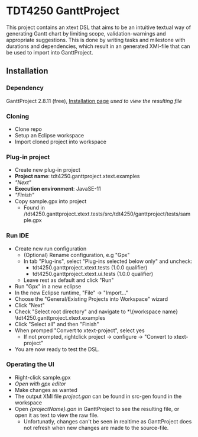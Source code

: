 # TDT4250 GanttProject

This project contains an xtext DSL that aims to be an intuitive textual way of generating Gantt chart by limiting scope, validation-warnings and appropriate suggestions. This is done by writing tasks and milestone with durations and dependencies, which result in an generated  XMI-file that can be used to import into GanttProject.

## Installation

### Dependency

GanttProject 2.8.11 (free), [Installation page](https://www.ganttproject.biz/download/free) *used to view the resulting file*

### Cloning

* Clone repo
* Setup an Eclipse workspace
* Import cloned project into workspace

### Plug-in project

* Create new plug-in project
* **Project name**: tdt4250.ganttproject.xtext.examples
* *"Next"*
* **Execution environment**: JavaSE-11
* *"Finish"*
* Copy sample.gpx into project
  * Found in /tdt4250.ganttproject.xtext.tests/src/tdt4250/ganttproject/tests/sample.gpx

### Run IDE

* Create new run configuration
  * (Optional) Rename configuration, e.g "Gpx"
  * In tab "Plug-ins", select "Plug-ins selected below only" and uncheck:
    * tdt4250.ganttproject.xtext.tests (1.0.0 qualifier)
    * tdt4250.ganttproject.xtext.ui.tests (1.0.0 qualifier)
  * Leave rest as default and click "Run"
* Run "Gpx" in a new eclipse
* In the new Eclipse runtime, "File" -> "Import..."
* Choose the "General/Existing Projects into Workspace" wizard
* Click "Next"
* Check "Select root directory" and navigate to *\\{workspace name\} \tdt4250.ganttproject.xtext.examples
* Click "Select all" and then "Finish"
* When promped "Convert to xtext-project", select yes
  * If not prompted, rightclick project -> configure -> "Convert to xtext-project"
* You are now ready to test the DSL.

### Operating the UI

* Right-click sample.gpx
* *Open with gpx editor*
* Make changes as wanted
* The output XMI file *project.gan* can be found in src-gen found in the workspace
* Open *\{projectName\}.gan* in GanttProject to see the resulting file, or open it as text to view the raw file.
  * Unfortunatly, changes can't be seen in realtime as GanttProject does not refresh when new changes are made to the source-file.



